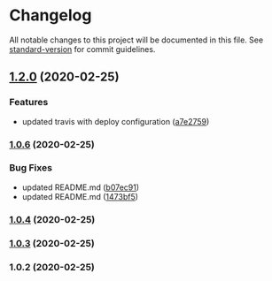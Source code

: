 # Changelog

All notable changes to this project will be documented in this file. See [standard-version](https://github.com/conventional-changelog/standard-version) for commit guidelines.

## [1.2.0](https://github.com/wimarbueno/distance-between-points/compare/v1.0.6...v1.2.0) (2020-02-25)


### Features

* updated travis with deploy configuration ([a7e2759](https://github.com/wimarbueno/distance-between-points/commit/a7e27598fa368c07958e6b5037e0c569d77f2616))

### [1.0.6](https://github.com/wimarbueno/distance-between-points/compare/v1.0.4...v1.0.6) (2020-02-25)


### Bug Fixes

* updated README.md ([b07ec91](https://github.com/wimarbueno/distance-between-points/commit/b07ec91b5b921329b71826179f0d09dbfa822893))
* updated README.md ([1473bf5](https://github.com/wimarbueno/distance-between-points/commit/1473bf552e8e999548773d3bef50c820e74488bc))

### [1.0.4](https://github.com/wimarbueno/distance-between-points/compare/v1.0.3...v1.0.4) (2020-02-25)

### [1.0.3](https://github.com/wimarbueno/distance-between-points/compare/v1.0.2...v1.0.3) (2020-02-25)

### 1.0.2 (2020-02-25)

